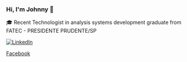 ### Hi, I'm Johnny 👋

🎓 Recent Technologist in analysis systems development graduate from FATEC - PRESIDENTE PRUDENTE/SP
 
[![LinkedIn](https://img.shields.io/badge/-LINKEDIN-0077B5?style=for-the-badge&logo=linkedin&logoColor=white)](https://www.linkedin.com/in/johnnyfreire/)

[Facebook](https://www.facebook.com/JohnnyGrunger)
